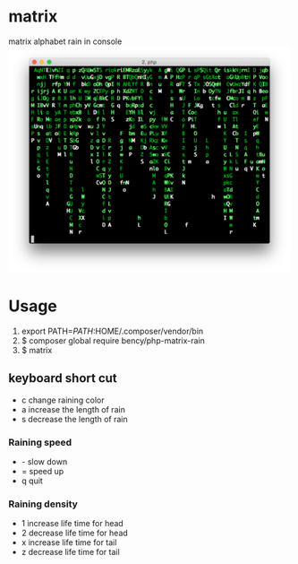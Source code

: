 
# matrix
matrix alphabet rain in console
![image](https://raw.githubusercontent.com/bency/matrix/master/matrix-preview.png)

# Usage
1. export PATH=$PATH:$HOME/.composer/vendor/bin
2. $ composer global require bency/php-matrix-rain
3. $ matrix

## keyboard short cut

- c change raining color
- a increase the length of rain
- s decrease the length of rain

### Raining speed
- \- slow down
- = speed up
- q quit

### Raining density
- 1 increase life time for head
- 2 decrease life time for head
- x increase life time for tail
- z decrease life time for tail
